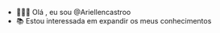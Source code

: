 - 👩🏻‍💻 Olá , eu sou @Ariellencastroo
- 📚 Estou interessada em expandir os meus conhecimentos 
  

<!---
Ariellencastroo/Ariellencastroo is a ✨ special ✨ repository because its `README.md` (this file) appears on your GitHub profile.
You can click the Preview link to take a look at your changes.
--->
